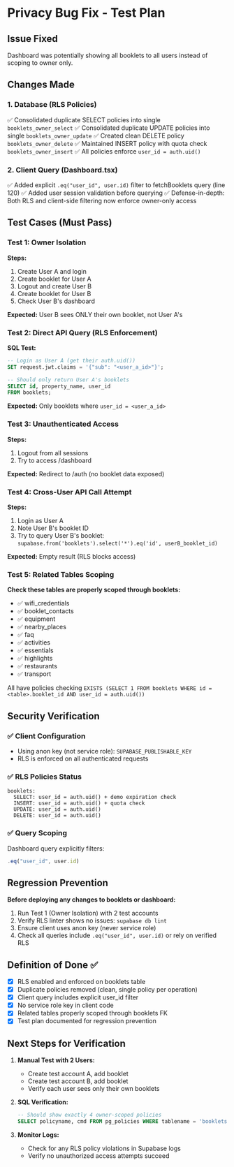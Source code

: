 # Privacy Bug Fix - Test Plan

## Issue Fixed
Dashboard was potentially showing all booklets to all users instead of scoping to owner only.

## Changes Made

### 1. Database (RLS Policies)
✅ Consolidated duplicate SELECT policies into single `booklets_owner_select`
✅ Consolidated duplicate UPDATE policies into single `booklets_owner_update`
✅ Created clean DELETE policy `booklets_owner_delete`
✅ Maintained INSERT policy with quota check `booklets_owner_insert`
✅ All policies enforce `user_id = auth.uid()`

### 2. Client Query (Dashboard.tsx)
✅ Added explicit `.eq("user_id", user.id)` filter to fetchBooklets query (line 120)
✅ Added user session validation before querying
✅ Defense-in-depth: Both RLS and client-side filtering now enforce owner-only access

## Test Cases (Must Pass)

### Test 1: Owner Isolation
**Steps:**
1. Create User A and login
2. Create booklet for User A
3. Logout and create User B
4. Create booklet for User B
5. Check User B's dashboard

**Expected:** User B sees ONLY their own booklet, not User A's

### Test 2: Direct API Query (RLS Enforcement)
**SQL Test:**
```sql
-- Login as User A (get their auth.uid())
SET request.jwt.claims = '{"sub": "<user_a_id>"}';

-- Should only return User A's booklets
SELECT id, property_name, user_id 
FROM booklets;
```

**Expected:** Only booklets where `user_id = <user_a_id>`

### Test 3: Unauthenticated Access
**Steps:**
1. Logout from all sessions
2. Try to access /dashboard

**Expected:** Redirect to /auth (no booklet data exposed)

### Test 4: Cross-User API Call Attempt
**Steps:**
1. Login as User A
2. Note User B's booklet ID
3. Try to query User B's booklet: `supabase.from('booklets').select('*').eq('id', userB_booklet_id)`

**Expected:** Empty result (RLS blocks access)

### Test 5: Related Tables Scoping
**Check these tables are properly scoped through booklets:**
- ✅ wifi_credentials
- ✅ booklet_contacts  
- ✅ equipment
- ✅ nearby_places
- ✅ faq
- ✅ activities
- ✅ essentials
- ✅ highlights
- ✅ restaurants
- ✅ transport

All have policies checking `EXISTS (SELECT 1 FROM booklets WHERE id = <table>.booklet_id AND user_id = auth.uid())`

## Security Verification

### ✅ Client Configuration
- Using anon key (not service role): `SUPABASE_PUBLISHABLE_KEY`
- RLS is enforced on all authenticated requests

### ✅ RLS Policies Status
```
booklets:
  SELECT: user_id = auth.uid() + demo expiration check
  INSERT: user_id = auth.uid() + quota check
  UPDATE: user_id = auth.uid()
  DELETE: user_id = auth.uid()
```

### ✅ Query Scoping
Dashboard query explicitly filters:
```typescript
.eq("user_id", user.id)
```

## Regression Prevention

**Before deploying any changes to booklets or dashboard:**
1. Run Test 1 (Owner Isolation) with 2 test accounts
2. Verify RLS linter shows no issues: `supabase db lint`
3. Ensure client uses anon key (never service role)
4. Check all queries include `.eq("user_id", user.id)` or rely on verified RLS

## Definition of Done ✅

- [x] RLS enabled and enforced on booklets table
- [x] Duplicate policies removed (clean, single policy per operation)
- [x] Client query includes explicit user_id filter
- [x] No service role key in client code
- [x] Related tables properly scoped through booklets FK
- [x] Test plan documented for regression prevention

## Next Steps for Verification

1. **Manual Test with 2 Users:**
   - Create test account A, add booklet
   - Create test account B, add booklet  
   - Verify each user sees only their own booklets

2. **SQL Verification:**
   ```sql
   -- Should show exactly 4 owner-scoped policies
   SELECT policyname, cmd FROM pg_policies WHERE tablename = 'booklets';
   ```

3. **Monitor Logs:**
   - Check for any RLS policy violations in Supabase logs
   - Verify no unauthorized access attempts succeed
